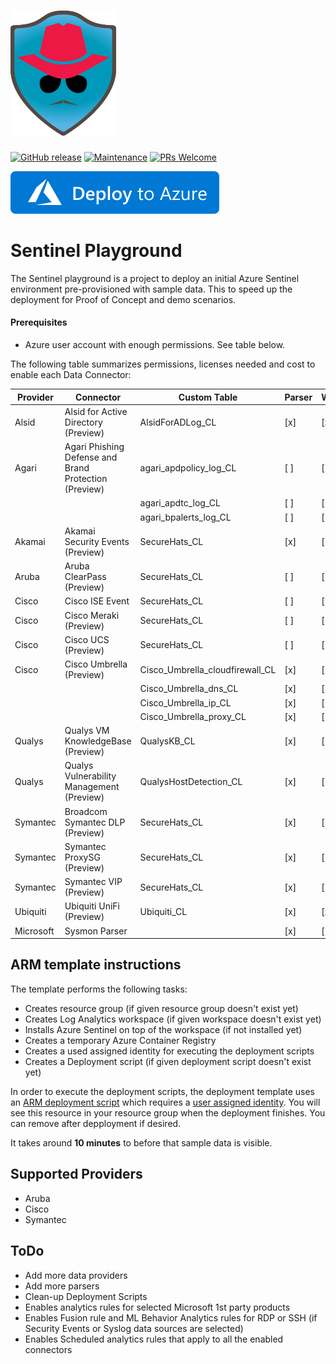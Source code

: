 ![logo](./media/securehats-200x.png)
=========
[![GitHub release](https://img.shields.io/github/release/SecureHats/Sentinel-playground.svg?style=flat-square)](https://github.com/SecureHats/Sentinel-playground/releases)
[![Maintenance](https://img.shields.io/maintenance/yes/2021.svg?style=flat-square)]()
[![PRs Welcome](https://img.shields.io/badge/PRs-welcome-brightgreen.svg?style=flat-square)](http://makeapullrequest.com)

[![Deploy To Azure](https://raw.githubusercontent.com/Azure/azure-quickstart-templates/master/1-CONTRIBUTION-GUIDE/images/deploytoazure.svg?sanitize=true)](https://portal.azure.com/#create/Microsoft.Template/uri/https%3A%2F%2Fraw.githubusercontent.com%2FSecureHats%2FSentinel-playground%2FSymantecEndpointProtection%2FARM-Templates%2Fazuredeploy.json/createUIDefinitionUri/https%3A%2F%2Fraw.githubusercontent.com%2FSecureHats%2FSentinel-playground%2FSymantecEndpointProtection%2FARM-Templates%2FUiDefinition.json)
# Sentinel Playground

The Sentinel playground is a project to deploy an initial Azure Sentinel environment pre-provisioned with sample data. 
This to speed up the deployment for Proof of Concept and demo scenarios.

#### Prerequisites

- Azure user account with enough permissions. See table below.

The following table summarizes permissions, licenses needed and cost to enable each Data Connector:

| Provider   | Connector                                             | Custom Table                    | Parser | Workbook | Solution | Tested  |
| ---------- | ----------------------------------------------------- | ------------------------------- | ------ | -------- | -------- | ------- |
| Alsid      | Alsid for Active Directory (Preview)                  | AlsidForADLog_CL                |   [x]  |    [x]   |   [ ]    |   [ ]   |
| Agari      | Agari Phishing Defense and Brand Protection (Preview) | agari_apdpolicy_log_CL          |   [ ]  |    [ ]   |   [ ]    |   [ ]   |
|            |                                                       | agari_apdtc_log_CL              |   [ ]  |    [ ]   |   [ ]    |   [ ]   |
|            |                                                       | agari_bpalerts_log_CL           |   [ ]  |    [ ]   |   [ ]    |   [ ]   |
| Akamai     | Akamai Security Events (Preview)                      | SecureHats_CL                   |   [x]  |    [ ]   |   [ ]    |   [ ]   |
| Aruba      | Aruba ClearPass (Preview)                             | SecureHats_CL                   |   [ ]  |    [ ]   |   [ ]    |   [ ]   |
| Cisco      | Cisco ISE Event                                       | SecureHats_CL                   |   [ ]  |    [ ]   |   [ ]    |   [ ]   |
| Cisco      | Cisco Meraki (Preview)                                | SecureHats_CL                   |   [ ]  |    [ ]   |   [ ]    |   [ ]   |
| Cisco      | Cisco UCS (Preview)                                   | SecureHats_CL                   |   [ ]  |    [ ]   |   [ ]    |   [ ]   |
| Cisco      | Cisco Umbrella (Preview)                              | Cisco_Umbrella_cloudfirewall_CL |   [x]  |    [ ]   |   [ ]    |   [ ]   |
|            |                                                       | Cisco_Umbrella_dns_CL           |   [x]  |    [ ]   |   [ ]    |   [ ]   |
|            |                                                       | Cisco_Umbrella_ip_CL            |   [x]  |    [ ]   |   [ ]    |   [ ]   |
|            |                                                       | Cisco_Umbrella_proxy_CL         |   [x]  |    [ ]   |   [ ]    |   [ ]   |
| Qualys     | Qualys VM KnowledgeBase (Preview)                     | QualysKB_CL                     |   [x]  |    [ ]   |   [ ]    |   [ ]   |
| Qualys     | Qualys Vulnerability Management (Preview)             | QualysHostDetection_CL          |   [x]  |    [ ]   |   [ ]    |   [ ]   |
| Symantec   | Broadcom Symantec DLP (Preview)                       | SecureHats_CL                   |   [x]  |    [ ]   |   [ ]    |   [ ]   |
| Symantec   | Symantec ProxySG (Preview)                            | SecureHats_CL                   |   [x]  |    [ ]   |   [ ]    |   [ ]   |
| Symantec   | Symantec VIP (Preview)                                | SecureHats_CL                   |   [x]  |    [ ]   |   [ ]    |   [ ]   |
| Ubiquiti   | Ubiquiti UniFi (Preview)                              | Ubiquiti_CL                     |   [x]  |    [x]   |   [x]    |   [ ]   |
| Microsoft  | Sysmon Parser                                         |                                 |   [x]  |    [ ]   |   [_]    |   [ ]   |


## ARM template instructions

The template performs the following tasks:

- Creates resource group (if given resource group doesn't exist yet)
- Creates Log Analytics workspace (if given workspace doesn't exist yet)
- Installs Azure Sentinel on top of the workspace (if not installed yet)
- Creates a temporary Azure Container Registry
- Creates a used assigned identity for executing the deployment scripts
- Creates a Deployment script (if given deployment script doesn't exist yet)

In order to execute the deployment scripts, the deployment template uses an [ARM deployment script](https://docs.microsoft.com/azure/azure-resource-manager/templates/deployment-script-template) which requires a [user assigned identity](https://docs.microsoft.com/azure/active-directory/managed-identities-azure-resources/overview). You will see this resource in your resource group when the deployment finishes. You can remove after depployment if desired.

It takes around **10 minutes** to before that sample data is visible.

## Supported Providers
- Aruba 
- Cisco
- Symantec

## ToDo
- Add more data providers
- Add more parsers
- Clean-up Deployment Scripts
- Enables analytics rules for selected Microsoft 1st party products 
- Enables Fusion rule and ML Behavior Analytics rules for RDP or SSH (if Security Events or Syslog data sources are selected)
- Enables Scheduled analytics rules that apply to all the enabled connectors 
